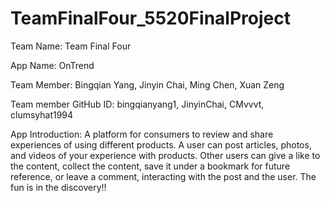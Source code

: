 # TeamFinalFour_5520FinalProject
Team Name: 
Team Final Four


App Name: 
OnTrend


Team Member: 
Bingqian Yang, Jinyin Chai, Ming Chen, Xuan Zeng


Team member GitHub ID: 
bingqianyang1, JinyinChai, CMvvvt, clumsyhat1994


App Introduction:
A platform for consumers to review and share experiences of using different products.  A user can post articles, photos, and videos of your experience with products. Other users can give a like to the content, collect the content, save it under a bookmark for future reference, or leave a comment, interacting with the post and the user. The fun is in the discovery!!







